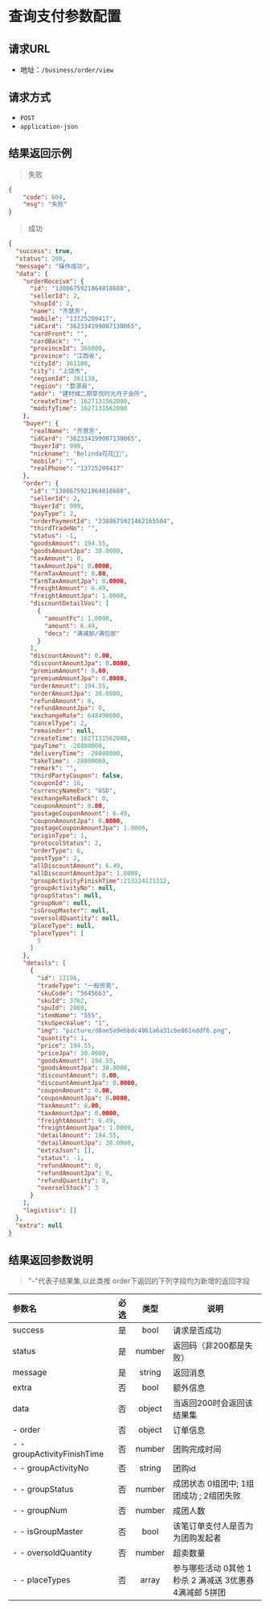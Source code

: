 # 查询支付参数配置

## 请求URL
- 地址：`/business/order/view`

## 请求方式

- `POST`
- `application-json`

## 结果返回示例
> 失败

```json
{
    "code": 604,
    "msg": "失败"
}
```
> 成功

```json
{
  "success": true,
  "status": 200,
  "message": "操作成功",
  "data": {
    "orderReceive": {
      "id": "1388675921864818688",
      "sellerId": 2,
      "shopId": 2,
      "name": "齐慧芳",
      "mobile": "13725209417",
      "idCard": "362334199007130065",
      "cardFront": "",
      "cardBack": "",
      "provinceId": 360000,
      "province": "江西省",
      "cityId": 361100,
      "city": "上饶市",
      "regionId": 361130,
      "region": "婺源县",
      "addr": "建材城二期享悦时光月子会所",
      "createTime": 1627131562000,
      "modifyTime": 1627131562000
    },
    "buyer": {
      "realName": "齐慧芳",
      "idCard": "362334199007130065",
      "buyerId": 999,
      "nickname": "Belinda花花💃👧",
      "mobile": "",
      "realPhone": "13725209417"
    },
    "order": {
      "id": "1388675921864818688",
      "sellerId": 2,
      "buyerId": 999,
      "payType": 2,
      "orderPaymentId": "2388675921462165504",
      "thirdTradeNo": "",
      "status": -1,
      "goodsAmount": 194.55,
      "goodsAmountJpa": 30.0000,
      "taxAmount": 0,
      "taxAmountJpa": 0.0000,
      "farmTaxAmount": 0.00,
      "farmTaxAmountJpa": 0.0000,
      "freightAmount": 6.49,
      "freightAmountJpa": 1.0000,
      "discountDetailVos": [
        {
          "amountFc": 1.0000,
          "amount": 6.49,
          "decs": "满减邮/满包邮"
        }
      ],
      "discountAmount": 0.00,
      "discountAmountJpa": 0.0000,
      "premiumAmount": 0.00,
      "premiumAmountJpa": 0.0000,
      "orderAmount": 194.55,
      "orderAmountJpa": 30.0000,
      "refundAmount": 0,
      "refundAmountJpa": 0,
      "exchangeRate": 648490000,
      "cancelType": 2,
      "remainder": null,
      "createTime": 1627131562000,
      "payTime": -28800000,
      "deliveryTime": -28800000,
      "takeTime": -28800000,
      "remark": "",
      "thirdPartyCoupon": false,
      "couponId": 16,
      "currencyNameEn": "USD",
      "exchangeRateBack": 0,
      "couponAmount": 0.00,
      "postageCouponAmount": 6.49,
      "couponAmountJpa": 0.0000,
      "postageCouponAmountJpa": 1.0000,
      "originType": 1,
      "protocolStatus": 2,
      "orderType": 6,
      "postType": 2,
      "allDiscountAmount": 6.49,
      "allDiscountAmountJpa": 1.0000,
      "groupActivityFinishTime":213124121312,
      "groupActivityNo": null,
      "groupStatus": null,
      "groupNum": null,
      "isGroupMaster": null,
      "oversoldQuantity": null,
      "placeType": null,
      "placeTypes": [
        5
      ]
    },
    "details": [
      {
        "id": 12196,
        "tradeType": "一般贸易",
        "skuCode": "5645663",
        "skuId": 3762,
        "spuId": 2060,
        "itemName": "555",
        "skuSpecValue": "1",
        "img": "picture/d8ae5a9ebbdc4861a6a31cbe861eddf6.png",
        "quantity": 1,
        "price": 194.55,
        "priceJpa": 30.0000,
        "goodsAmount": 194.55,
        "goodsAmountJpa": 30.0000,
        "discountAmount": 0.00,
        "discountAmountJpa": 0.0000,
        "couponAmount": 0.00,
        "couponAmountJpa": 0.0000,
        "taxAmount": 0.00,
        "taxAmountJpa": 0.0000,
        "freightAmount": 6.49,
        "freightAmountJpa": 1.0000,
        "detailAmount": 194.55,
        "detailAmountJpa": 30.0000,
        "extraJson": [],
        "status": -1,
        "refundAmount": 0,
        "refundAmountJpa": 0,
        "refundQuantity": 0,
        "overselStock": 3
      }
    ],
    "logistics": []
  },
  "extra": null
}
```

## 结果返回参数说明
> "-"代表子结果集,以此类推
> order下返回的下列字段均为新增的返回字段

| 参数名               | 必选 |  类型  | 说明                                                |
| :------------------- | :--: | :----: | --------------------------------------------------- |
| success              |  是  | bool   | 请求是否成功                     |
| status               |  是  | number | 返回码（非200都是失败）                             |
| message              |  是  | string | 返回消息                                            |
| extra                |  否  | bool   | 额外信息                |
| data                 |  否  | object | 当返回200时会返回该结果集                           |
| - order             |  否  | object  |  订单信息                                             |
| - - groupActivityFinishTime          |  否  | number | 团购完成时间                                              |
| - - groupActivityNo          |  否  | string | 团购id                                              |
| - - groupStatus      |  否  | number | 成团状态  0组团中; 1组团成功 ; 2组团失败            |
| - - groupNum         |  否  | number | 成团人数                                            |
| - - isGroupMaster    |  否  |  bool  | 该笔订单支付人是否为为团购发起者                    |
| - - oversoldQuantity |  否  | number | 超卖数量                                            |
| - - placeTypes        |  否  | array | 参与哪些活动 0其他 1秒杀 2 满减送 3优惠券 4满减邮  5拼团 |
